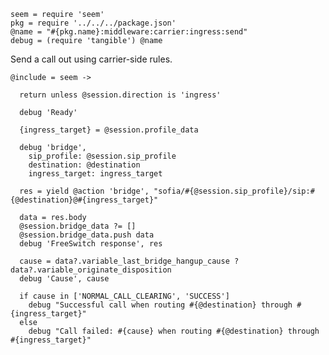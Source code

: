     seem = require 'seem'
    pkg = require '../../../package.json'
    @name = "#{pkg.name}:middleware:carrier:ingress:send"
    debug = (require 'tangible') @name

Send a call out using carrier-side rules.

    @include = seem ->

      return unless @session.direction is 'ingress'

      debug 'Ready'

      {ingress_target} = @session.profile_data

      debug 'bridge',
        sip_profile: @session.sip_profile
        destination: @destination
        ingress_target: ingress_target

      res = yield @action 'bridge', "sofia/#{@session.sip_profile}/sip:#{@destination}@#{ingress_target}"

      data = res.body
      @session.bridge_data ?= []
      @session.bridge_data.push data
      debug 'FreeSwitch response', res

      cause = data?.variable_last_bridge_hangup_cause ? data?.variable_originate_disposition
      debug 'Cause', cause

      if cause in ['NORMAL_CALL_CLEARING', 'SUCCESS']
        debug "Successful call when routing #{@destination} through #{ingress_target}"
      else
        debug "Call failed: #{cause} when routing #{@destination} through #{ingress_target}"

